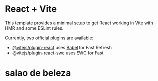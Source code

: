 # React + Vite

This template provides a minimal setup to get React working in Vite with HMR and some ESLint rules.

Currently, two official plugins are available:

- [@vitejs/plugin-react](https://github.com/vitejs/vite-plugin-react/blob/main/packages/plugin-react/README.md) uses [Babel](https://babeljs.io/) for Fast Refresh
- [@vitejs/plugin-react-swc](https://github.com/vitejs/vite-plugin-react-swc) uses [SWC](https://swc.rs/) for Fast 

# salao de beleza


<!-- #git init
git add README.md
git commit -m "first commit"
git branch -M main
git remote add origin https://github.com/Silva1997/salao-belesa.git
git push -u origin main # -->